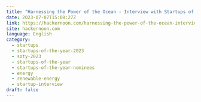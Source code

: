 ```yaml
---
title: "Harnessing the Power of the Ocean - Interview with Startups of the Year Nominee, C-Power"
date: 2023-07-07T15:08:27Z
link: https://hackernoon.com/harnessing-the-power-of-the-ocean-interview-with-startups-of-the-year-nominee-c-power?source=rss&utm_medium=RSS&utm_source=news.12bit.vn
site: hackernoon.com
language: English
category:
  - startups
  - startups-of-the-year-2023
  - soty-2023
  - startups-of-the-year
  - startups-of-the-year-nominees
  - energy
  - renewable-energy
  - startup-interview
draft: false
---
```

